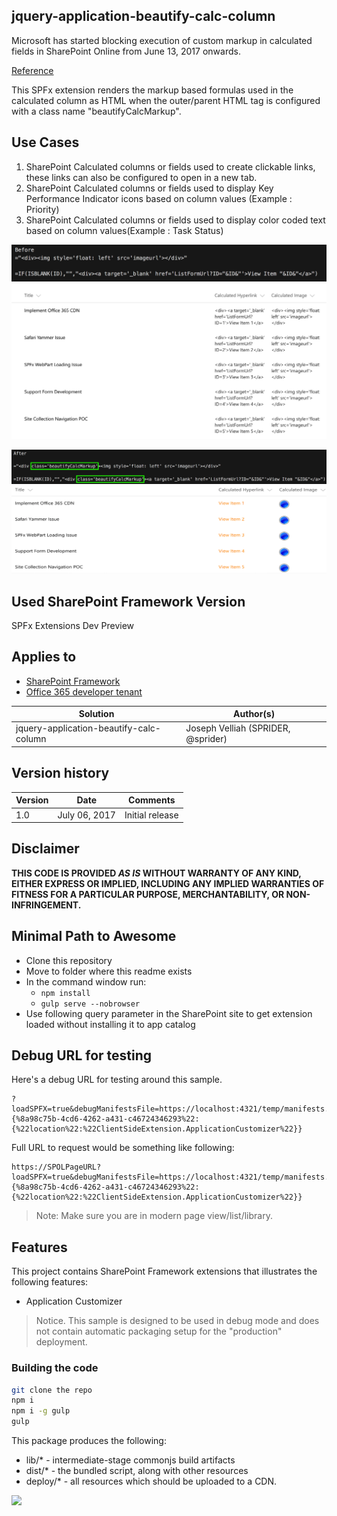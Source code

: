 ## jquery-application-beautify-calc-column
Microsoft has started blocking execution of custom markup in calculated fields in SharePoint Online from June 13, 2017 onwards.

[Reference](https://support.microsoft.com/en-us/help/4032106/handling-html-markup-in-sharepoint-calculated-fields)

This SPFx extension renders the markup based formulas used in the calculated column as HTML when the outer/parent HTML tag is configured with a class name "beautifyCalcMarkup".

## Use Cases  
1) SharePoint Calculated columns or fields used to create clickable links, these links can also be configured to open in a new tab.  
2) SharePoint Calculated columns or fields used to display Key Performance Indicator icons based on column values (Example : Priority)
3) SharePoint Calculated columns or fields used to display color coded text based on column values(Example : Task Status)

![jquery-application-beautify-calc-column](./assets/Snip20170721_7.png)
![jquery-application-beautify-calc-column](./assets/Snip20170721_10.png)

![jquery-application-beautify-calc-column](./assets/Snip20170721_8.png)
![jquery-application-beautify-calc-column](./assets/Snip20170721_5.png)

## Used SharePoint Framework Version 
SPFx Extensions Dev Preview

## Applies to

* [SharePoint Framework](http://dev.office.com/sharepoint/docs/spfx/sharepoint-framework-overview)
* [Office 365 developer tenant](http://dev.office.com/sharepoint/docs/spfx/set-up-your-developer-tenant)

Solution|Author(s)
--------|---------
jquery-application-beautify-calc-column|Joseph Velliah (SPRIDER, @sprider)

## Version history

Version|Date|Comments
-------|----|--------
1.0|July 06, 2017|Initial release

## Disclaimer
**THIS CODE IS PROVIDED *AS IS* WITHOUT WARRANTY OF ANY KIND, EITHER EXPRESS OR IMPLIED, INCLUDING ANY IMPLIED WARRANTIES OF FITNESS FOR A PARTICULAR PURPOSE, MERCHANTABILITY, OR NON-INFRINGEMENT.**

## Minimal Path to Awesome

- Clone this repository
- Move to folder where this readme exists
- In the command window run:
  - `npm install`
  - `gulp serve --nobrowser`
- Use following query parameter in the SharePoint site to get extension loaded without installing it to app catalog

## Debug URL for testing
Here's a debug URL for testing around this sample. 

```
?loadSPFX=true&debugManifestsFile=https://localhost:4321/temp/manifests.js&customActions={%8a98c75b-4cd6-4262-a431-c46724346293%22:{%22location%22:%22ClientSideExtension.ApplicationCustomizer%22}}
```
Full URL to request would be something like following:

```
https://SPOLPageURL?loadSPFX=true&debugManifestsFile=https://localhost:4321/temp/manifests.js&customActions={%8a98c75b-4cd6-4262-a431-c46724346293%22:{%22location%22:%22ClientSideExtension.ApplicationCustomizer%22}}
```
> Note: Make sure you are in modern page view/list/library.

## Features
This project contains SharePoint Framework extensions that illustrates the following features:
* Application Customizer 

> Notice. This sample is designed to be used in debug mode and does not contain automatic packaging setup for the "production" deployment.

### Building the code

```bash
git clone the repo
npm i
npm i -g gulp
gulp
```

This package produces the following:

* lib/* - intermediate-stage commonjs build artifacts
* dist/* - the bundled script, along with other resources
* deploy/* - all resources which should be uploaded to a CDN.

<img src="https://telemetry.sharepointpnp.com/sp-dev-fx-extensions/samples/jquery-application-beautify-calc-column" />